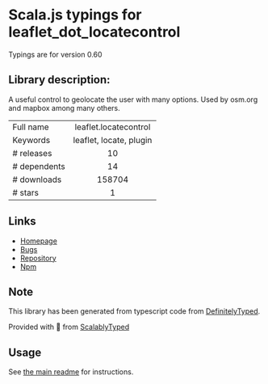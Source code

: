 
# Scala.js typings for leaflet_dot_locatecontrol

Typings are for version 0.60

## Library description:
A useful control to geolocate the user with many options. Used by osm.org and mapbox among many others.

|                    |                 |
| ------------------ | :-------------: |
| Full name          | leaflet.locatecontrol |
| Keywords           | leaflet, locate, plugin |
| # releases         | 10 |
| # dependents       | 14 |
| # downloads        | 158704 |
| # stars            | 1 |

## Links
- [Homepage](https://github.com/domoritz/leaflet-locatecontrol)
- [Bugs](https://github.com/domoritz/leaflet-locatecontrol/issues)
- [Repository](https://github.com/domoritz/leaflet-locatecontrol)
- [Npm](https://www.npmjs.com/package/leaflet.locatecontrol)
    


## Note
This library has been generated from typescript code from [DefinitelyTyped](https://definitelytyped.org).

Provided with :purple_heart: from [ScalablyTyped](https://github.com/oyvindberg/ScalablyTyped)

## Usage
See [the main readme](../../readme.md) for instructions.


